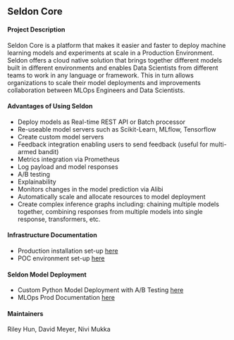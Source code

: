 ## Seldon Core

#### Project Description
Seldon Core is a platform that makes it easier and faster to deploy machine learning models and experiments at scale 
in a Production Environment. Seldon offers a cloud native solution that brings together different models built
in different environments and enables Data Scientists from different teams to work in any language or framework. This in
turn allows organizations to scale their model deployments and improvements collaboration between MLOps Engineers and 
Data Scientists.

#### Advantages of Using Seldon
- Deploy models as Real-time REST API or Batch processor
- Re-useable model servers such as Scikit-Learn, MLflow, Tensorflow
- Create custom model servers
- Feedback integration enabling users to send feedback (useful for multi-armed bandit)
- Metrics integration via Prometheus
- Log payload and model responses
- A/B testing
- Explainability
- Monitors changes in the model prediction via Alibi
- Automatically scale and allocate resources to model deployment
- Create complex inference graphs including: chaining multiple models together, combining responses from multiple models 
into single response, transformers, etc.

#### Infrastructure Documentation
* Production installation set-up [here](doc/prod/README.md)
* POC environment set-up [here](doc/poc/README.md)

#### Seldon Model Deployment
- Custom Python Model Deployment with A/B Testing [here](examples/custom-model-deployment-AB-testing/README.md)
- MLOps Prod Documentation [here](examples/prod-access/README.md)

#### Maintainers
Riley Hun, David Meyer, Nivi Mukka